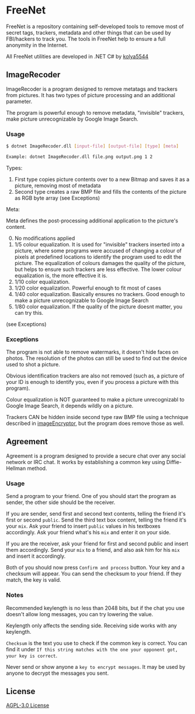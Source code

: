 # FreeNet

FreeNet is a repository containing self-developed tools to remove most of secret tags, trackers, metadata and other things that can be used by FBI/hackers to track you. The tools in FreeNet help to ensure a full anonymity in the Internet.

All FreeNet utilities are developed in .NET C# by [kolya5544](https://github.com/kolya5544)

## ImageRecoder

ImageRecoder is a program designed to remove metatags and trackers from pictures. It has two types of picture processing and an additional parameter.

The program is powerful enough to remove metadata, "invisible" trackers, make picture unrecognizable by Google Image Search.

### Usage

```bash
$ dotnet ImageRecoder.dll [input-file] [output-file] [type] [meta] 

Example: dotnet ImageRecoder.dll file.png output.png 1 2
```

Types:

1. First type copies picture contents over to a new Bitmap and saves it as a picture, removing most of metadata
2. Second type creates a raw BMP file and fills the contents of the picture as RGB byte array (see Exceptions)

Meta:

Meta defines the post-processing additional application to the picture's content.

0. No modifications applied
1. 1/5 colour equalization. It is used for "invisible" trackers inserted into a picture, where some programs were accused of changing a colour of pixels at predefined locations to identify the program used to edit the picture. The equalization of colours damages the quality of the picture, but helps to ensure such trackers are less effective. The lower colour equalization is, the more effective it is.
2. 1/10 color equalization.
3. 1/20 color equalization. Powerful enough to fit most of cases
4. 1/40 color equalization. Basically ensures no trackers. Good enough to make a picture unrecognizable to Google Image Search
5. 1/80 color equalization. If the quality of the picture doesnt matter, you can try this.

(see Exceptions)

### Exceptions

The program is not able to remove watermarks, it doesn't hide faces on photos. The resolution of the photos can still be used to find out the device used to shot a picture. 

Obvious identification trackers are also not removed (such as, a picture of your ID is enough to identify you, even if you process a picture with this program). 

Colour equalization is NOT guaranteed to make a picture unrecognizabl to Google Image Search, it depends wildly on a picture.

Trackers CAN be hidden inside second type raw BMP file using a technique described in [imageEncryptor](https://github.com/kolya5544/imageEncryptor), but the program does remove those as well.

## Agreement

Agreement is a program designed to provide a secure chat over any social network or IRC chat. It works by establishing a common key using Diffie-Hellman method.

### Usage

Send a program to your friend. One of you should start the program as sender, the other side should be the receiver.

If you are sender, send first and second text contents, telling the friend it's first or second `public`. Send the third text box content, telling the friend it's your `mix`. Ask your friend to insert `public` values in his textboxes accordingly. Ask your friend what's his `mix` and enter it on your side.

If you are the receiver, ask your friend for first and second public and insert them accordingly. Send your `mix` to a friend, and also ask him for his `mix` and insert it accordingly.

Both of you should now press `Confirm and process` button. Your key and a checksum will appear. You can send the checksum to your friend. If they match, the key is valid.

### Notes

Recommended keylength is no less than 2048 bits, but if the chat you use doesn't allow long messages, you can try lowering the value.

Keylength only affects the sending side. Receiving side works with any keylength.

`Checksum` is the text you use to check if the common key is correct. You can find it under `If this string matches with the one your opponent got, your key is correct`.

Never send or show anyone a `key to encrypt messages`. It may be used by anyone to decrypt the messages you sent.

## License
[AGPL-3.0 License](https://github.com/kolya5544/FreeNet/blob/master/LICENSE)

